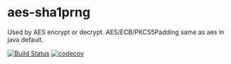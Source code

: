 # aes-sha1prng
Used by AES encrypt or decrypt.  AES/ECB/PKCS5Padding  same as aes in java default.

[![Build Status](https://travis-ci.com/Bob-Du/aes-sha1prng.svg?branch=master)](https://travis-ci.com/Bob-Du/aes-sha1prng)
[![codecov](https://codecov.io/gh/Bob-Du/aes-sha1prng/branch/master/graph/badge.svg)](https://codecov.io/gh/Bob-Du/aes-sha1prng)
